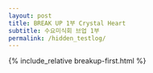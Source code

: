 ```yaml
---
layout: post
title: BREAK UP 1부 Crystal Heart
subtitle: 수요미식회 브업 1부
permalink: /hidden_testlog/
---
```

{% include_relative breakup-first.html %}
